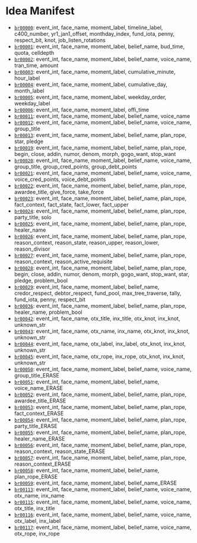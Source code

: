 # Idea Manifest

- [`br00000`](ideas/br00000.md): event_int, face_name, moment_label, timeline_label, c400_number, yr1_jan1_offset, monthday_index, fund_iota, penny, respect_bit, knot, job_listen_rotations
- [`br00001`](ideas/br00001.md): event_int, face_name, moment_label, belief_name, bud_time, quota, celldepth
- [`br00002`](ideas/br00002.md): event_int, face_name, moment_label, belief_name, voice_name, tran_time, amount
- [`br00003`](ideas/br00003.md): event_int, face_name, moment_label, cumulative_minute, hour_label
- [`br00004`](ideas/br00004.md): event_int, face_name, moment_label, cumulative_day, month_label
- [`br00005`](ideas/br00005.md): event_int, face_name, moment_label, weekday_order, weekday_label
- [`br00006`](ideas/br00006.md): event_int, face_name, moment_label, offi_time
- [`br00011`](ideas/br00011.md): event_int, face_name, moment_label, belief_name, voice_name
- [`br00012`](ideas/br00012.md): event_int, face_name, moment_label, belief_name, voice_name, group_title
- [`br00013`](ideas/br00013.md): event_int, face_name, moment_label, belief_name, plan_rope, star, pledge
- [`br00019`](ideas/br00019.md): event_int, face_name, moment_label, belief_name, plan_rope, begin, close, addin, numor, denom, morph, gogo_want, stop_want
- [`br00020`](ideas/br00020.md): event_int, face_name, moment_label, belief_name, voice_name, group_title, group_cred_points, group_debt_points
- [`br00021`](ideas/br00021.md): event_int, face_name, moment_label, belief_name, voice_name, voice_cred_points, voice_debt_points
- [`br00022`](ideas/br00022.md): event_int, face_name, moment_label, belief_name, plan_rope, awardee_title, give_force, take_force
- [`br00023`](ideas/br00023.md): event_int, face_name, moment_label, belief_name, plan_rope, fact_context, fact_state, fact_lower, fact_upper
- [`br00024`](ideas/br00024.md): event_int, face_name, moment_label, belief_name, plan_rope, party_title, solo
- [`br00025`](ideas/br00025.md): event_int, face_name, moment_label, belief_name, plan_rope, healer_name
- [`br00026`](ideas/br00026.md): event_int, face_name, moment_label, belief_name, plan_rope, reason_context, reason_state, reason_upper, reason_lower, reason_divisor
- [`br00027`](ideas/br00027.md): event_int, face_name, moment_label, belief_name, plan_rope, reason_context, reason_active_requisite
- [`br00028`](ideas/br00028.md): event_int, face_name, moment_label, belief_name, plan_rope, begin, close, addin, numor, denom, morph, gogo_want, stop_want, star, pledge, problem_bool
- [`br00029`](ideas/br00029.md): event_int, face_name, moment_label, belief_name, credor_respect, debtor_respect, fund_pool, max_tree_traverse, tally, fund_iota, penny, respect_bit
- [`br00036`](ideas/br00036.md): event_int, face_name, moment_label, belief_name, plan_rope, healer_name, problem_bool
- [`br00042`](ideas/br00042.md): event_int, face_name, otx_title, inx_title, otx_knot, inx_knot, unknown_str
- [`br00043`](ideas/br00043.md): event_int, face_name, otx_name, inx_name, otx_knot, inx_knot, unknown_str
- [`br00044`](ideas/br00044.md): event_int, face_name, otx_label, inx_label, otx_knot, inx_knot, unknown_str
- [`br00045`](ideas/br00045.md): event_int, face_name, otx_rope, inx_rope, otx_knot, inx_knot, unknown_str
- [`br00050`](ideas/br00050.md): event_int, face_name, moment_label, belief_name, voice_name, group_title_ERASE
- [`br00051`](ideas/br00051.md): event_int, face_name, moment_label, belief_name, voice_name_ERASE
- [`br00052`](ideas/br00052.md): event_int, face_name, moment_label, belief_name, plan_rope, awardee_title_ERASE
- [`br00053`](ideas/br00053.md): event_int, face_name, moment_label, belief_name, plan_rope, fact_context_ERASE
- [`br00054`](ideas/br00054.md): event_int, face_name, moment_label, belief_name, plan_rope, party_title_ERASE
- [`br00055`](ideas/br00055.md): event_int, face_name, moment_label, belief_name, plan_rope, healer_name_ERASE
- [`br00056`](ideas/br00056.md): event_int, face_name, moment_label, belief_name, plan_rope, reason_context, reason_state_ERASE
- [`br00057`](ideas/br00057.md): event_int, face_name, moment_label, belief_name, plan_rope, reason_context_ERASE
- [`br00058`](ideas/br00058.md): event_int, face_name, moment_label, belief_name, plan_rope_ERASE
- [`br00059`](ideas/br00059.md): event_int, face_name, moment_label, belief_name_ERASE
- [`br00113`](ideas/br00113.md): event_int, face_name, moment_label, belief_name, voice_name, otx_name, inx_name
- [`br00115`](ideas/br00115.md): event_int, face_name, moment_label, belief_name, voice_name, otx_title, inx_title
- [`br00116`](ideas/br00116.md): event_int, face_name, moment_label, belief_name, voice_name, otx_label, inx_label
- [`br00117`](ideas/br00117.md): event_int, face_name, moment_label, belief_name, voice_name, otx_rope, inx_rope